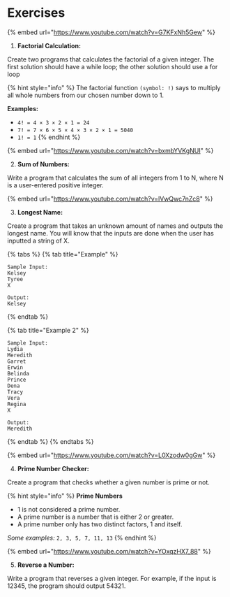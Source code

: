 # Exercises

{% embed url="https://www.youtube.com/watch?v=G7KFxNh5Gew" %}

1. **Factorial Calculation:**&#x20;

Create two programs that calculates the factorial of a given integer. The first solution should have a while loop; the other solution should use a for loop

{% hint style="info" %}
The factorial function `(symbol: !)` says to multiply all whole numbers from our chosen number down to 1.

**Examples:**

* `4! = 4 × 3 × 2 × 1 = 24`&#x20;
* `7! = 7 × 6 × 5 × 4 × 3 × 2 × 1 = 5040`&#x20;
* `1! = 1`
{% endhint %}

{% embed url="https://www.youtube.com/watch?v=bxmbYVKgNUI" %}

2. **Sum of Numbers:**&#x20;

Write a program that calculates the sum of all integers from 1 to N, where N is a user-entered positive integer.

{% embed url="https://www.youtube.com/watch?v=lVwQwc7nZc8" %}

3. **Longest Name:**

Create a program that takes an unknown amount of names and outputs the longest name. You will know that the inputs are done when the user has inputted a string of X.

{% tabs %}
{% tab title="Example" %}
```
Sample Input:
Kelsey
Tyree
X

Output:
Kelsey

```
{% endtab %}

{% tab title="Example 2" %}
```
Sample Input:
Lydia
Meredith
Garret
Erwin
Belinda
Prince
Dena
Tracy
Vera
Regina
X

Output:
Meredith

```
{% endtab %}
{% endtabs %}

{% embed url="https://www.youtube.com/watch?v=L0Xzodw0gGw" %}

4. **Prime Number Checker:**&#x20;

Create a program that checks whether a given number is prime or not.

{% hint style="info" %}
**Prime Numbers**

* 1 is not considered a prime number.
* A prime number is a number that is either 2 or greater.&#x20;
* A prime number only has two distinct factors, 1 and itself.

_Some examples:_ `2, 3, 5, 7, 11, 13`
{% endhint %}

{% embed url="https://www.youtube.com/watch?v=YOxqzHX7_88" %}

5. **Reverse a Number:**&#x20;

Write a program that reverses a given integer. For example, if the input is 12345, the program should output 54321.
